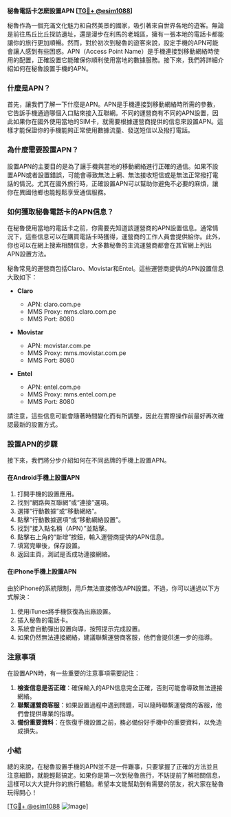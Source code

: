 **秘魯電話卡怎麽設置APN [[TG💪+ @esim1088](https://t.me/s/esim1088)]**

秘魯作為一個充滿文化魅力和自然美景的國家，吸引著來自世界各地的遊客。無論是前往馬丘比丘探訪遺址，還是漫步在利馬的老城區，擁有一張本地的電話卡都能讓你的旅行更加順暢。然而，對於初次到秘魯的遊客來說，設定手機的APN可能會讓人感到有些困惑。APN（Access Point Name）是手機連接到移動網絡時使用的配置，正確設置它能確保你順利使用當地的數據服務。接下來，我們將詳細介紹如何在秘魯設置手機的APN。

### 什麼是APN？

首先，讓我們了解一下什麼是APN。APN是手機連接到移動網絡時所需的參數，它告訴手機通過哪個入口點來接入互聯網。不同的運營商有不同的APN設置，因此如果你在國外使用當地的SIM卡，就需要根據運營商提供的信息來設置APN。這樣才能保證你的手機能夠正常使用數據流量、發送短信以及撥打電話。

### 為什麼需要設置APN？

設置APN的主要目的是為了讓手機與當地的移動網絡進行正確的通信。如果不設置APN或者設置錯誤，可能會導致無法上網、無法接收短信或是無法正常撥打電話的情況。尤其在國外旅行時，正確設置APN可以幫助你避免不必要的麻煩，讓你在異國他鄉也能輕鬆享受通信服務。

### 如何獲取秘魯電話卡的APN信息？

在秘魯使用當地的電話卡之前，你需要先知道該運營商的APN設置信息。通常情況下，這些信息可以在購買電話卡時獲得，運營商的工作人員會提供給你。此外，你也可以在網上搜索相關信息，大多數秘魯的主流運營商都會在其官網上列出APN設置方法。

秘魯常見的運營商包括Claro、Movistar和Entel。這些運營商提供的APN設置信息大致如下：

- **Claro**
  - APN: claro.com.pe
  - MMS Proxy: mms.claro.com.pe
  - MMS Port: 8080

- **Movistar**
  - APN: movistar.com.pe
  - MMS Proxy: mms.movistar.com.pe
  - MMS Port: 8080

- **Entel**
  - APN: entel.com.pe
  - MMS Proxy: mms.entel.com.pe
  - MMS Port: 8080

請注意，這些信息可能會隨著時間變化而有所調整，因此在實際操作前最好再次確認最新的設置方式。

### 設置APN的步驟

接下來，我們將分步介紹如何在不同品牌的手機上設置APN。

#### 在Android手機上設置APN

1. 打開手機的設置應用。
2. 找到“網路與互聯網”或“連接”選項。
3. 選擇“行動數據”或“移動網絡”。
4. 點擊“行動數據選項”或“移動網絡設置”。
5. 找到“接入點名稱（APN）”並點擊。
6. 點擊右上角的“新增”按鈕，輸入運營商提供的APN信息。
7. 填寫完畢後，保存設置。
8. 返回主頁，測試是否成功連接網絡。

#### 在iPhone手機上設置APN

由於iPhone的系統限制，用戶無法直接修改APN設置。不過，你可以通過以下方式解決：

1. 使用iTunes將手機恢復為出廠設置。
2. 插入秘魯的電話卡。
3. 系統會自動彈出設置向導，按照提示完成設置。
4. 如果仍然無法連接網絡，建議聯繫運營商客服，他們會提供進一步的指導。

### 注意事項

在設置APN時，有一些重要的注意事項需要記住：

1. **檢查信息是否正確**：確保輸入的APN信息完全正確，否則可能會導致無法連接網絡。
2. **聯繫運營商客服**：如果設置過程中遇到問題，可以隨時聯繫運營商的客服，他們會提供專業的指導。
3. **備份重要資料**：在恢復手機設置之前，務必備份好手機中的重要資料，以免造成損失。

### 小結

總的來說，在秘魯設置手機的APN並不是一件難事，只要掌握了正確的方法並且注意細節，就能輕鬆搞定。如果你是第一次到秘魯旅行，不妨提前了解相關信息，這樣可以大大提升你的旅行體驗。希望本文能幫助到有需要的朋友，祝大家在秘魯玩得開心！

[[TG💪+ @esim1088](https://t.me/s/esim1088) ![Image](https://i.postimg.cc/4NQfJmqS/Snipaste-2025-05-13-00-14-12.png)]